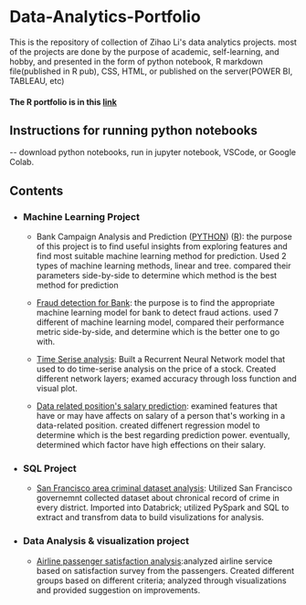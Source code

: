 # Data-Analytics-Portfolio
This is the repository of collection of Zihao Li's data analytics projects. most of the projects are done by the purpose of academic, self-learning, and hobby, and presented in the form of python notebook, R markdown file(published in R pub), CSS, HTML, or published on the server(POWER BI, TABLEAU, etc) 

#### The R portfolio is in this [link](https://rpubs.com/william_lizihao)

## Instructions for running python notebooks
-- download python notebooks, run in jupyter notebook, VSCode, or Google Colab. 

## Contents

- ### Machine Learning Project

  - Bank Campaign Analysis and Prediction ([PYTHON](https://github.com/williamLIZIHAO/Data-Analytics-Portfolio/blob/main/Bank%20Campaign%20Analysis%20and%20Prediction%20(%20PYTHON%20)/Bank_marketing_campaigns.ipynb)) ([R]()): the purpose of this project is to find useful insights from exploring features and find most suitable machine learning method for prediction. Used 2 types of machine learning methods, linear and tree. compared their parameters side-by-side to determine which method is the best method for prediction

  - [Fraud detection for Bank](https://github.com/lzhwilliam/ZihaoLi_DAprtfolio/blob/main/Bank%20Fraud%20detection%20(%20PYTHON%20)/bank_fruad_detection_with_grid_search.ipynb): the purpose is to find the appropriate machine learning model for bank to detect fraud actions. used 7 different of machine learning model, compared their performance metric side-by-side, and determine which is the better one to go with.

  - [Time Serise analysis](https://github.com/lzhwilliam/ZihaoLi_DAprtfolio/blob/main/Time%20Serise%20Analysis%20On%20Stock%20Market%20Data%20(%20Python%20)/stock_prediction.ipynb): Built a Recurrent Neural Network model that used to do time-serise analysis on the price of a stock. Created different network layers; examed accuracy through loss function and visual plot.

  - [Data related position's salary prediction](https://github.com/lzhwilliam/ZihaoLi_DAprtfolio/blob/main/Data%20Science%20Job%20Salaries%20Prediction%20And%20Analysis%20(%20PYTHON%20)/Data_Science_Job_Salaries_supervised_machine_learning.ipynb): examined features that have or may have affects on salary of a person that's working in a data-related position. created diffenert regression model to determine which is the best regarding prediction power. eventually, determined which factor have high effections on their salary.


- ### SQL Project

  - [San Francisco area criminal dataset analysis](https://github.com/lzhwilliam/ZihaoLi_DAprtfolio/blob/main/San%20Francisco%20Crime%20Dataset%20Analysis%20using%20PySpark%20(%20PYTHON%20)/SF%20crime%20analysis.ipynb): Utilized San Francisco governemnt collected dataset about chronical record of crime in every district. Imported into Databrick; utilized PySpark and SQL to extract and transfrom data to build visulizations for analysis.


- ### Data Analysis & visualization project
  - [Airline passenger satisfaction analysis](https://rpubs.com/william_lizihao/1033694):analyzed airline service based on satisfaction survey from the passengers. Created different groups based on different criteria; analyzed through visualizations and provided suggestion on improvements.
